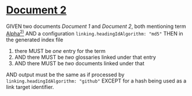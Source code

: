 # [Document 2](#md5-765ab5bc8d9f670188c34e86e6b88743)

GIVEN two documents *Document 1* and *Document 2*, both mentioning term [Alpha][1][<sup>2)</sup>][2]
AND a configuration `linking.headingIdAlgorithm: "md5"`
THEN in the generated index file

1.  there MUST be *one* entry for the term
2.  AND there MUST be *two* glossaries linked under that entry
3.  AND there MUST be *two* documents linked under that

AND output must be the same as if processed by `linking.headingIdAlgorithm: "github"`
EXCEPT for a hash being used as a link target identifier.

[1]: ./glossary-1.md#md5-ba8f4f1932828457d5bb2a5559f24ba5 "First definition."

[2]: ./glossary-2.md#md5-f4f4e0e4c388bc462cfd125dae54b6f5 "Second definition."
